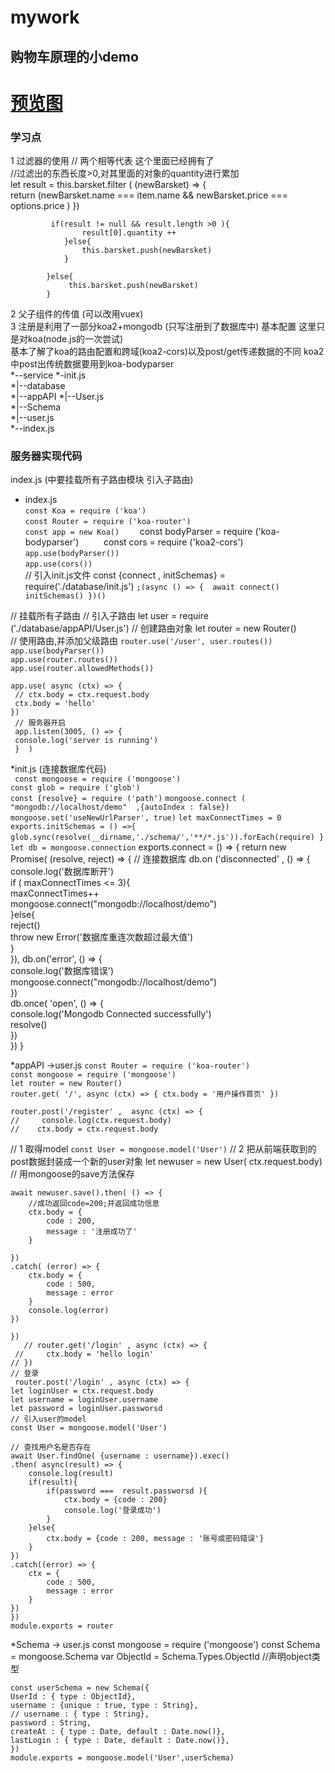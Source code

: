 # mywork

## 购物车原理的小demo

# [预览图](https://github.com/FanYaoFan/vue-cli/blob/master/mywork/gif/b.gif)

### 学习点
1 过滤器的使用
// 两个相等代表 这个里面已经拥有了  
 //过滤出的东西长度>0,对其里面的对象的quantity进行累加    
     let result = this.barsket.filter ( (newBarsket) => {  
    return (newBarsket.name === item.name && newBarsket.price === options.price )
            }) 
 
             if(result != null && result.length >0 ){
                    result[0].quantity ++
                }else{
                    this.barsket.push(newBarsket)
                }
                
            }else{
                 this.barsket.push(newBarsket)
            }
2 父子组件的传值 (可以改用vuex)  
3 注册是利用了一部分koa2+mongodb (只写注册到了数据库中) 基本配置 这里只是对koa(node.js的一次尝试)  
基本了解了koa的路由配置和跨域(koa2-cors)以及post/get传递数据的不同 koa2中post出传统数据要用到koa-bodyparser    
*--service
  *-init.js   
   *|--database   
   *|--appAPI
      *|--User.js  
   *|--Schema  
      *|--user.js  
  *--index.js  
  ### 服务器实现代码   
  index.js  (中要挂载所有子路由模块 引入子路由)
 * index.js   
    ` const Koa = require ('koa') `       
    ` const Router = require ('koa-router')   `   
    ` const app = new Koa()    
    ` const bodyParser = require ('koa-bodyparser')`    
    ` const cors = require ('koa2-cors')    
    ` app.use(bodyParser())  `  
   ` app.use(cors()) `  
// 引入init.js文件
    const {connect , initSchemas} = require('./database/init.js')
    `;(async () => { 
      await connect()
       initSchemas()
    })() `

// 挂载所有子路由
// 引入子路由
    let user =  require ('./database/appAPI/User.js')
// 创建路由对象
    let router = new Router()  
// 使用路由,并添加父级路由
    `router.use('/user', user.routes())`  
    `app.use(bodyParser())`  
    `app.use(router.routes())`  
   `app.use(router.allowedMethods())`

    app.use( async (ctx) => {
     // ctx.body = ctx.request.body
     ctx.body = 'hello'
    })
     // 服务器开启
     app.listen(3005, () => {
     console.log('server is running') 
     }  ) 
*init.js (连接数据库代码)       
   ` const mongoose = require ('mongoose')`  
     `const glob = require ('glob')`  
   `const {resolve} = require ('path')`
`mongoose.connect ( "mongodb://localhost/demo"  ,{autoIndex : false})`
`mongoose.set('useNewUrlParser', true)`
`let maxConnectTimes = 0`
     `exports.initSchemas = () =>{
      glob.sync(resolve(__dirname,'./schema/','**/*.js')).forEach(require)
      }`
   ` let db = mongoose.connection`
      exports.connect = () => {
       return new Promise(  (resolve, reject) => {
           //  连接数据库
         db.on ('disconnected' , ()  => {
            console.log('数据库断开')  
            if ( maxConnectTimes <= 3){  
                maxConnectTimes++  
                mongoose.connect("mongodb://localhost/demo")    
            }else{  
                reject()  
                throw new Error('数据库重连次数超过最大值')  
            }  
        }),
        db.on('error', () => {  
            console.log('数据库错误')  
            mongoose.connect("mongodb://localhost/demo")  
        })  
        db.once( 'open', () => {  
            console.log('Mongodb Connected successfully')  
            resolve()  
        })  
     })
    }


     
    
 *appAPI ->user.js
    `const Router = require ('koa-router')`  
    `const mongoose = require ('mongoose')`  
    `let router = new Router()`  
    `router.get( '/', async (ctx) => {
    ctx.body = '用户操作首页'
    })`  

    router.post('/register' ,  async (ctx) => {
    //     console.log(ctx.request.body)
    //    ctx.body = ctx.request.body

//  1 取得model
     `const User = mongoose.model('User')`
//    2 把从前端获取到的post数据封装成一个新的user对象
     let newuser = new User( ctx.request.body)
        // 用mongoose的save方法保存
     
    await newuser.save().then( () => {
        //成功返回code=200;并返回成功信息
        ctx.body = {
            code : 200,
            message : '注册成功了'
        }

    })
    .catch( (error) => {
        ctx.body = {
            code : 500,
            message : error
        }
        console.log(error)
    })

    })
       // router.get('/login' , async (ctx) => {
     //     ctx.body = 'hello login'
    // })
    // 登录  
     router.post('/login' , async (ctx) => {
    let loginUser = ctx.request.body
    let username = loginUser.username
    let password = loginUser.passworsd
    // 引入user的model
    const User = mongoose.model('User')
  
    // 查找用户名是否存在
    await User.findOne( {username : username}).exec()
    .then( async(result) => {
        console.log(result)
        if(result){
            if(password ===  result.passworsd ){
                ctx.body = {code : 200}
                console.log('登录成功')
            }
        }else{
            ctx.body = {code : 200, message : '账号或密码错误'}
        }
    })
    .catch((error) => {
        ctx = {
            code : 500,
            message : error
        }
    })
    })
    module.exports = router  
*Schema -> user.js
    const mongoose = require ('mongoose')
    const Schema = mongoose.Schema
    var ObjectId = Schema.Types.ObjectId //声明object类型

    const userSchema = new Schema({
    UserId : { type : ObjectId},
    username : {unique : true, type : String},
    // username : { type : String},
    password : String,
    createAt : { type : Date, default : Date.now()},
    lastLogin : { type : Date, default : Date.now()},
    })
    module.exports = mongoose.model('User',userSchema)





